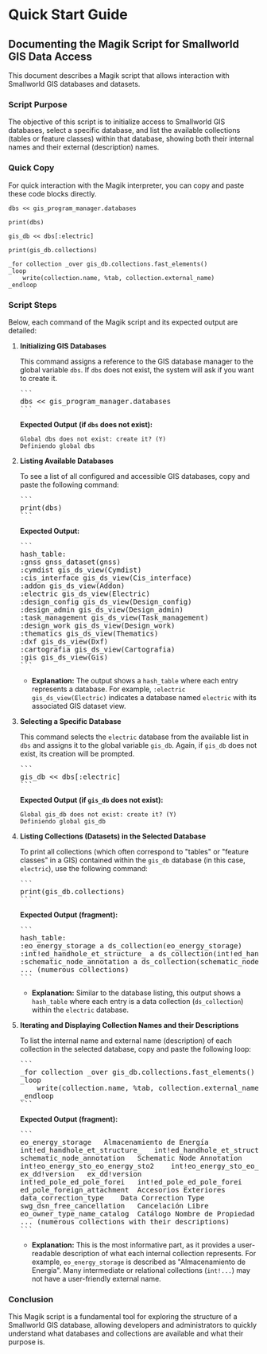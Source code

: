 # Quick Start Guide

## Documenting the Magik Script for Smallworld GIS Data Access

This document describes a Magik script that allows interaction with Smallworld GIS databases and datasets.

### Script Purpose

The objective of this script is to initialize access to Smallworld GIS databases, select a specific database, and list the available collections (tables or feature classes) within that database, showing both their internal names and their external (description) names.

### Quick Copy

For quick interaction with the Magik interpreter, you can copy and paste these code blocks directly.

```
dbs << gis_program_manager.databases
```

```
print(dbs)
```

```
gis_db << dbs[:electric]
```

```
print(gis_db.collections)
```

```
_for collection _over gis_db.collections.fast_elements()
_loop
    write(collection.name, %tab, collection.external_name)
_endloop
```

### Script Steps

Below, each command of the Magik script and its expected output are detailed:

1.  **Initializing GIS Databases**

    This command assigns a reference to the GIS database manager to the global variable `dbs`. If `dbs` does not exist, the system will ask if you want to create it.

    <pre>```
    dbs << gis_program_manager.databases
    ```</pre>

    **Expected Output (if `dbs` does not exist):**

    ```
    Global dbs does not exist: create it? (Y)
    Definiendo global dbs
    ```

2.  **Listing Available Databases**

    To see a list of all configured and accessible GIS databases, copy and paste the following command:

    <pre>```
    print(dbs)
    ```</pre>

    **Expected Output:**

    <pre>```
    hash_table:
    :gnss gnss_dataset(gnss)
    :cymdist gis_ds_view(Cymdist)
    :cis_interface gis_ds_view(Cis_interface)
    :addon gis_ds_view(Addon)
    :electric gis_ds_view(Electric)
    :design_config gis_ds_view(Design_config)
    :design_admin gis_ds_view(Design_admin)
    :task_management gis_ds_view(Task_management)
    :design_work gis_ds_view(Design_work)
    :thematics gis_ds_view(Thematics)
    :dxf gis_ds_view(Dxf)
    :cartografia gis_ds_view(Cartografia)
    :gis gis_ds_view(Gis)
    ```</pre>

    *   **Explanation:** The output shows a `hash_table` where each entry represents a database. For example, `:electric gis_ds_view(Electric)` indicates a database named `electric` with its associated GIS dataset view.

3.  **Selecting a Specific Database**

    This command selects the `electric` database from the available list in `dbs` and assigns it to the global variable `gis_db`. Again, if `gis_db` does not exist, its creation will be prompted.

    <pre>```
    gis_db << dbs[:electric]
    ```</pre>

    **Expected Output (if `gis_db` does not exist):**

    ```
    Global gis_db does not exist: create it? (Y)
    Definiendo global gis_db
    ```

4.  **Listing Collections (Datasets) in the Selected Database**

    To print all collections (which often correspond to "tables" or "feature classes" in a GIS) contained within the `gis_db` database (in this case, `electric`), use the following command:

    <pre>```
    print(gis_db.collections)
    ```</pre>

    **Expected Output (fragment):**

    <pre>```
    hash_table:
    :eo_energy_storage a ds_collection(eo_energy_storage)
    :int!ed_handhole_et_structure_ a ds_collection(int!ed_handhole_et_structure_)
    :schematic_node_annotation a ds_collection(schematic_node_annotation)
    ... (numerous collections)
    ```</pre>

    *   **Explanation:** Similar to the database listing, this output shows a `hash_table` where each entry is a data collection (`ds_collection`) within the `electric` database.

5.  **Iterating and Displaying Collection Names and their Descriptions**

    To list the internal name and external name (description) of each collection in the selected database, copy and paste the following loop:

    <pre>```
    _for collection _over gis_db.collections.fast_elements()
    _loop
        write(collection.name, %tab, collection.external_name)
    _endloop
    ```</pre>

    **Expected Output (fragment):**

    <pre>```
    eo_energy_storage	Almacenamiento de Energía
    int!ed_handhole_et_structure_	int!ed_handhole_et_structure_
    schematic_node_annotation	Schematic Node Annotation
    int!eo_energy_sto_eo_energy_sto2	int!eo_energy_sto_eo_energy_sto2
    ex_dd!version	ex_dd!version
    int!ed_pole_ed_pole_forei	int!ed_pole_ed_pole_forei
    ed_pole_foreign_attachment	Accesorios Exteriores
    data_correction_type	Data Correction Type
    swg_dsn_free_cancellation	Cancelación Libre
    eo_owner_type_name_catalog	Catálogo Nombre de Propiedad
    ... (numerous collections with their descriptions)
    ```</pre>

    *   **Explanation:** This is the most informative part, as it provides a user-readable description of what each internal collection represents. For example, `eo_energy_storage` is described as "Almacenamiento de Energía". Many intermediate or relational collections (`int!...`) may not have a user-friendly external name.

### Conclusion

This Magik script is a fundamental tool for exploring the structure of a Smallworld GIS database, allowing developers and administrators to quickly understand what databases and collections are available and what their purpose is.